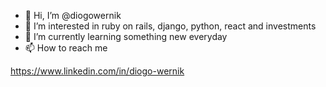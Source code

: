 - 👋 Hi, I’m @diogowernik
- 👀 I’m interested in ruby on rails, django, python, react and investments
- 🌱 I’m currently learning something new everyday
- 📫 How to reach me 

https://www.linkedin.com/in/diogo-wernik

<!---
diogowernik/diogowernik is a ✨ special ✨ repository because its `README.md` (this file) appears on your GitHub profile.
You can click the Preview link to take a look at your changes.
--->
